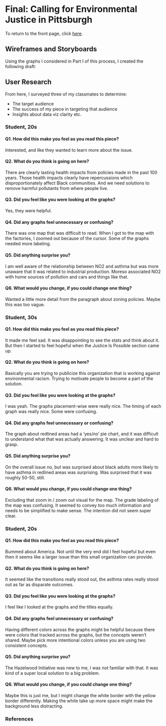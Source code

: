 # Final: Calling for Environmental Justice in Pittsburgh
To return to the front page, click [here](https://jameson-c.github.io/viz-portfolio).
## Wireframes and Storyboards
Using the graphs I considered in Part I of this process, I created the following draft:
<script src="https://carnegiemellon.shorthandstories.com/toxic/embed.js"></script>

## User Research
From here, I surveyed three of my classmates to determine:
* The target audience
* The success of my piece in targeting that audience
* Insights about data viz clarity etc.
### Student, 20s
#### Q1. How did this make you feel as you read this piece?
Interested, and like they wanted to learn more about the issue.
#### Q2. What do you think is going on here?
There are clearly lasting health impacts from policies made in the past 100 years. Those health impacts clearly have repercussions which disproportionately affect Black communities. And we need solutions to remove harmful pollutants from where people live.
#### Q3. Did you feel like you were looking at the graphs?
Yes, they were helpful.
#### Q4. Did any graphs feel unnecessary or confusing?
There was one map that was difficult to read. When I got to the map with the factories, I zoomed out because of the cursor. Some of the graphs needed more labeling.
#### Q5. Did anything surprise you?
I am well aware of the relationship between NO2 and asthma but was more unaware that it was related to industrial production. Moreso associated NO2 with home sources of pollution and cars and things like that.
#### Q6. What would you change, if you could change one thing?
Wanted a little more detail from the paragraph about zoning policies. Maybe this was too vague.

### Student, 30s
#### Q1. How did this make you feel as you read this piece?
It made me feel sad. It was disappointing to see the stats and think about it. But then I started to feel hopeful when the Justice Is Possible section came up.
#### Q2. What do you think is going on here?
Basically you are trying to publicize this organization that is working against environmental racism. Trying to motivate people to become a part of the solution.
#### Q3. Did you feel like you were looking at the graphs?
I was yeah. The graphs placement-wise were really nice. The timing of each graph was really nice. Some were confusing.
#### Q4. Did any graphs feel unnecessary or confusing?
The graph about redlined areas had a ‘yes/no’ pie chart, and it was difficult to understand what that was actually answering. It was unclear and hard to grasp.
#### Q5. Did anything surprise you?
On the overall issue no, but was surprised about black adults more likely to have asthma in redlined areas was surprising. Was surprised that it was roughly 50-50, still.
#### Q6. What would you change, if you could change one thing?
Excluding that zoom in / zoom out visual for the map. The grade labeling of the map was confusing. It seemed to convey too much information and needs to be simplified to make sense. The intention did not seem super clear.

### Student, 20s
#### Q1. How did this make you feel as you read this piece?
Bummed about America. Not until the very end did I feel hopeful but even then it seems like a larger issue than this small organization can provide.
#### Q2. What do you think is going on here?
It seemed like the transitions really stood out, the asthma rates really stood out as far as disparate outcomes.
#### Q3. Did you feel like you were looking at the graphs?
I feel like I looked at the graphs and the titles equally.
#### Q4. Did any graphs feel unnecessary or confusing?
Having different colors across the graphs might be helpful because there were colors that tracked across the graphs, but the concepts weren’t shared. Maybe pick more intentional colors unless you are using two consistent concepts.
#### Q5. Did anything surprise you?
The Hazelwood Initiative was new to me, I was not familiar with that. It was kind of a super local solution to a big problem.
#### Q6. What would you change, if you could change one thing?
Maybe this is just me, but I might change the white border with the yellow border differently. Making the white take up more space might make the background less distracting.


### References
[^1]: Robert K. Nelson, LaDale Winling, Richard Marciano, Nathan Connolly, et al., “Mapping Inequality,” American Panorama, ed. Robert K. Nelson and Edward L. Ayers, accessed September 25, 2022, https://dsl.richmond.edu/panorama/redlining/#loc=11/40.442/-80.172&city=pittsburgh-pa&text=downloads
[^2]: Rutan, Devin Q., and Glass, Michael R. 2017. The Lingering Effects of Neighborhood Appraisal: Evaluating Redlining's Legacy in Pittsburgh. The Professional Geographer, 70:3, 339-349. https://www.tandfonline.com/doi/full/10.1080/00330124.2017.1371610
[^3]: Rothstein, Richard. 2018. The Color of Law: A Forgotten History of how Our Government Segregated America. New York, NY: Liveright Publishing Corporation. 55-56.
[^4]: Lloyd, Anne. 1974. Pittsburgh's 1923 Zoning Ordinance. Pittsburgh, PA: Carnegie Mellon University. 296.
[^5]: Ibid., 303.
[^6]: Rothstein, Richard. 2018. The Color of Law: A Forgotten History of how Our Government Segregated America. New York, NY: Liveright Publishing Corporation. Chapter 3.
[^7]: Marusic, Kristina. 2020. Environmental injustice in Pittsburgh: Poor, minority neighborhoods see higher rates of deaths from air pollution. Environmental Health News. https://www.ehn.org/environmental-injustice-pittsburgh-air-pollution-2646169635/particle-1
[^8]: Rutan, Devin Q., and Glass, Michael R. 2017. The Lingering Effects of Neighborhood Appraisal: Evaluating Redlining's Legacy in Pittsburgh. The Professional Geographer, 70:3, 339-349. https://www.tandfonline.com/doi/full/10.1080/00330124.2017.1371610


